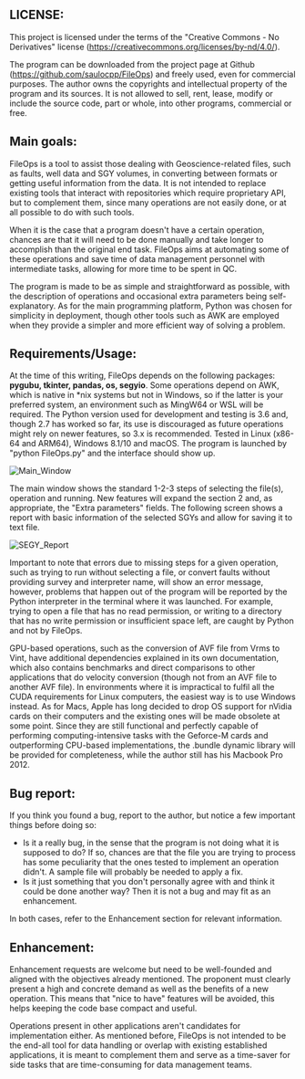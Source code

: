 ## LICENSE:

This project is licensed under the terms of the "Creative Commons - No Derivatives" license (https://creativecommons.org/licenses/by-nd/4.0/).

The program can be downloaded from the project page at Github (https://github.com/saulocpp/FileOps) and freely used, even for commercial purposes. The author owns the copyrights and intellectual property of the program and its sources. It is not allowed to sell, rent, lease, modify or include the source code, part or whole, into other programs, commercial or free.

## Main goals:

FileOps is a tool to assist those dealing with Geoscience-related files, such as faults, well data and SGY volumes, in converting between formats or getting useful information from the data. It is not intended to replace existing tools that interact with repositories which require proprietary API, but to complement them, since many operations are not easily done, or at all possible to do with such tools.

When it is the case that a program doesn't have a certain operation, chances are that it will need to be done manually and take longer to accomplish than the original end task. FileOps aims at automating some of these operations and save time of data management personnel with intermediate tasks, allowing for more time to be spent in QC.

The program is made to be as simple and straightforward as possible, with the description of operations and occasional extra parameters being self-explanatory. As for the main programming platform, Python was chosen for simplicity in deployment, though other tools such as AWK are employed when they provide a simpler and more efficient way of solving a problem.

## Requirements/Usage:

At the time of this writing, FileOps depends on the following packages: <b>pygubu, tkinter, pandas, os, segyio</b>. Some operations depend on AWK, which is native in *nix systems but not in Windows, so if the latter is your preferred system, an environment such as MingW64 or WSL will be required. The Python version used for development and testing is 3.6 and, though 2.7 has worked so far, its use is discouraged as future operations might rely on newer features, so 3.x is recommended. Tested in Linux (x86-64 and ARM64), Windows 8.1/10 and macOS. The program is launched by "python FileOps.py" and the interface should show up.

![Main_Window](https://user-images.githubusercontent.com/82084498/128628818-ebfa6410-7109-4687-9d01-e54cabd425e1.jpg)

The main window shows the standard 1-2-3 steps of selecting the file(s), operation and running. New features will expand the section 2 and, as appropriate, the "Extra parameters" fields. The following screen shows a report with basic information of the selected SGYs and allow for saving it to text file.

![SEGY_Report](https://user-images.githubusercontent.com/82084498/128628826-52ca206d-6d9b-4d39-b158-4c197a1bfa55.jpg)

Important to note that errors due to missing steps for a given operation, such as trying to run without selecting a file, or convert faults without providing survey and interpreter name, will show an error message, however, problems that happen out of the program will be reported by the Python interpreter in the terminal where it was launched. For example, trying to open a file that has no read permission, or writing to a directory that has no write permission or insufficient space left, are caught by Python and not by FileOps.

GPU-based operations, such as the conversion of AVF file from Vrms to Vint, have additional dependencies explained in its own documentation, which also contains benchmarks and direct comparisons to other applications that do velocity conversion (though not from an AVF file to another AVF file). In environments where it is impractical to fulfil all the CUDA requirements for Linux computers, the easiest way is to use Windows instead. As for Macs, Apple has long decided to drop OS support for nVidia cards on their computers and the existing ones will be made obsolete at some point. Since they are still functional and perfectly capable of performing computing-intensive tasks with the Geforce-M cards and outperforming CPU-based implementations, the .bundle dynamic library will be provided for completeness, while the author still has his Macbook Pro 2012.

## Bug report:

If you think you found a bug, report to the author, but notice a few important things before doing so:
- Is it a really bug, in the sense that the program is not doing what it is supposed to do? If so, chances are that the file you are trying to process has some peculiarity that the ones tested to implement an operation didn't. A sample file will probably be needed to apply a fix.
- Is it just something that you don't personally agree with and think it could be done another way? Then it is not a bug and may fit as an enhancement.

In both cases, refer to the Enhancement section for relevant information.

## Enhancement:

Enhancement requests are welcome but need to be well-founded and aligned with the objectives already mentioned. The proponent must clearly present a high and concrete demand as well as the benefits of a new operation. This means that "nice to have" features will be avoided, this helps keeping the code base compact and useful.

Operations present in other applications aren't candidates for implementation either. As mentioned before, FileOps is not intended to be the end-all tool for data handling or overlap with existing established applications, it is meant to complement them and serve as a time-saver for side tasks that are time-consuming for data management teams.
